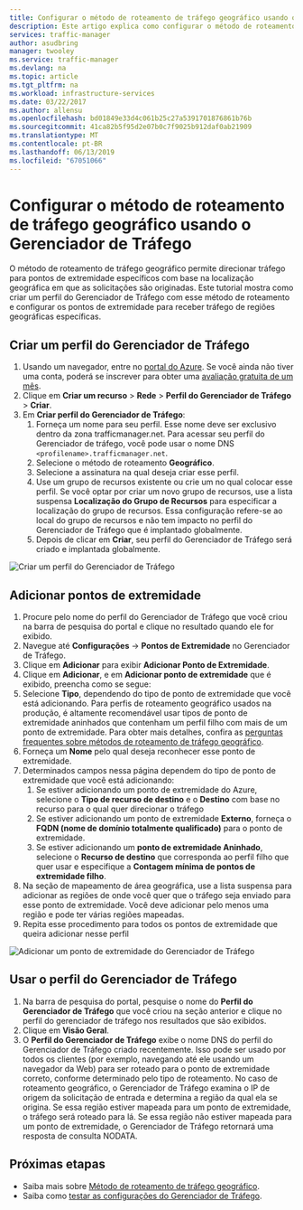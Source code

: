 ```yaml
---
title: Configurar o método de roteamento de tráfego geográfico usando o Gerenciador de Tráfego do Azure
description: Este artigo explica como configurar o método de roteamento de tráfego geográfico usando o Gerenciador de Tráfego do Azure
services: traffic-manager
author: asudbring
manager: twooley
ms.service: traffic-manager
ms.devlang: na
ms.topic: article
ms.tgt_pltfrm: na
ms.workload: infrastructure-services
ms.date: 03/22/2017
ms.author: allensu
ms.openlocfilehash: bd01849e33d4c061b25c27a5391701876861b76b
ms.sourcegitcommit: 41ca82b5f95d2e07b0c7f9025b912daf0ab21909
ms.translationtype: MT
ms.contentlocale: pt-BR
ms.lasthandoff: 06/13/2019
ms.locfileid: "67051066"
---
```

# <a name="configure-the-geographic-traffic-routing-method-using-traffic-manager"></a>Configurar o método de roteamento de tráfego geográfico usando o Gerenciador de Tráfego

O método de roteamento de tráfego geográfico permite direcionar tráfego para pontos de extremidade específicos com base na localização geográfica em que as solicitações são originadas. Este tutorial mostra como criar um perfil do Gerenciador de Tráfego com esse método de roteamento e configurar os pontos de extremidade para receber tráfego de regiões geográficas específicas.

## <a name="create-a-traffic-manager-profile"></a>Criar um perfil do Gerenciador de Tráfego

1. Usando um navegador, entre no [portal do Azure](https://portal.azure.com). Se você ainda não tiver uma conta, poderá se inscrever para obter uma [avaliação gratuita de um mês](https://azure.microsoft.com/free/).
2. Clique em **Criar um recurso** > **Rede** > **Perfil do Gerenciador de Tráfego** > **Criar**.
4. Em **Criar perfil do Gerenciador de Tráfego**:
    1. Forneça um nome para seu perfil. Esse nome deve ser exclusivo dentro da zona trafficmanager.net. Para acessar seu perfil do Gerenciador de tráfego, você pode usar o nome DNS `<profilename>.trafficmanager.net`.
    2. Selecione o método de roteamento **Geográfico**.
    3. Selecione a assinatura na qual deseja criar esse perfil.
    4. Use um grupo de recursos existente ou crie um no qual colocar esse perfil. Se você optar por criar um novo grupo de recursos, use a lista suspensa **Localização do Grupo de Recursos** para especificar a localização do grupo de recursos. Essa configuração refere-se ao local do grupo de recursos e não tem impacto no perfil do Gerenciador de Tráfego que é implantado globalmente.
    5. Depois de clicar em **Criar**, seu perfil do Gerenciador de Tráfego será criado e implantada globalmente.

![Criar um perfil do Gerenciador de Tráfego](./media/traffic-manager-geographic-routing-method/create-traffic-manager-profile.png)

## <a name="add-endpoints"></a>Adicionar pontos de extremidade

1. Procure pelo nome do perfil do Gerenciador de Tráfego que você criou na barra de pesquisa do portal e clique no resultado quando ele for exibido.
2. Navegue até **Configurações** -> **Pontos de Extremidade** no Gerenciador de Tráfego.
3. Clique em **Adicionar** para exibir **Adicionar Ponto de Extremidade**.
3. Clique em **Adicionar**, e em **Adicionar ponto de extremidade** que é exibido, preencha como se segue:
4. Selecione **Tipo**, dependendo do tipo de ponto de extremidade que você está adicionando. Para perfis de roteamento geográfico usados na produção, é altamente recomendável usar tipos de ponto de extremidade aninhados que contenham um perfil filho com mais de um ponto de extremidade. Para obter mais detalhes, confira as [perguntas frequentes sobre métodos de roteamento de tráfego geográfico](traffic-manager-FAQs.md).
5. Forneça um **Nome** pelo qual deseja reconhecer esse ponto de extremidade.
6. Determinados campos nessa página dependem do tipo de ponto de extremidade que você está adicionando:
    1. Se estiver adicionando um ponto de extremidade do Azure, selecione o **Tipo de recurso de destino** e o **Destino** com base no recurso para o qual quer direcionar o tráfego
    2. Se estiver adicionando um ponto de extremidade **Externo**, forneça o **FQDN (nome de domínio totalmente qualificado)** para o ponto de extremidade.
    3. Se estiver adicionando um **ponto de extremidade Aninhado**, selecione o **Recurso de destino** que corresponda ao perfil filho que quer usar e especifique a **Contagem mínima de pontos de extremidade filho**.
7. Na seção de mapeamento de área geográfica, use a lista suspensa para adicionar as regiões de onde você quer que o tráfego seja enviado para esse ponto de extremidade. Você deve adicionar pelo menos uma região e pode ter várias regiões mapeadas.
8. Repita esse procedimento para todos os pontos de extremidade que queira adicionar nesse perfil

![Adicionar um ponto de extremidade do Gerenciador de Tráfego](./media/traffic-manager-geographic-routing-method/add-traffic-manager-endpoint.png)

## <a name="use-the-traffic-manager-profile"></a>Usar o perfil do Gerenciador de Tráfego
1.  Na barra de pesquisa do portal, pesquise o nome do **Perfil do Gerenciador de Tráfego** que você criou na seção anterior e clique no perfil do gerenciador de tráfego nos resultados que são exibidos.
2. Clique em **Visão Geral**.
3. O **Perfil do Gerenciador de Tráfego** exibe o nome DNS do perfil do Gerenciador de Tráfego criado recentemente. Isso pode ser usado por todos os clientes (por exemplo, navegando até ele usando um navegador da Web) para ser roteado para o ponto de extremidade correto, conforme determinado pelo tipo de roteamento.  No caso de roteamento geográfico, o Gerenciador de Tráfego examina o IP de origem da solicitação de entrada e determina a região da qual ela se origina. Se essa região estiver mapeada para um ponto de extremidade, o tráfego será roteado para lá. Se essa região não estiver mapeada para um ponto de extremidade, o Gerenciador de Tráfego retornará uma resposta de consulta NODATA.

## <a name="next-steps"></a>Próximas etapas

- Saiba mais sobre [Método de roteamento de tráfego geográfico](traffic-manager-routing-methods.md#geographic).
- Saiba como [testar as configurações do Gerenciador de Tráfego](traffic-manager-testing-settings.md).
